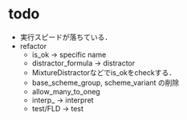 # todo
* 実行スピードが落ちている．
* refactor
    * is_ok -> specific name
    * distractor_formula -> distractor
    * MixtureDistractorなどでis_okをcheckする．
    * base_scheme_group, scheme_variant の削除
    * allow_many_to_oneg
    * interp_ -> interpret
    * test/FLD -> test
